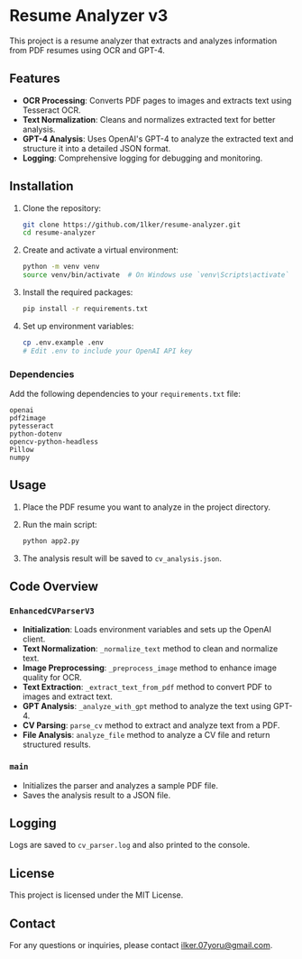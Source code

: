# Resume Analyzer v3

This project is a resume analyzer that extracts and analyzes information from PDF resumes using OCR and GPT-4.

## Features

- **OCR Processing**: Converts PDF pages to images and extracts text using Tesseract OCR.
- **Text Normalization**: Cleans and normalizes extracted text for better analysis.
- **GPT-4 Analysis**: Uses OpenAI's GPT-4 to analyze the extracted text and structure it into a detailed JSON format.
- **Logging**: Comprehensive logging for debugging and monitoring.

## Installation

1. Clone the repository:
    ```sh
    git clone https://github.com/1lker/resume-analyzer.git
    cd resume-analyzer
    ```

2. Create and activate a virtual environment:
    ```sh
    python -m venv venv
    source venv/bin/activate  # On Windows use `venv\Scripts\activate`
    ```

3. Install the required packages:
    ```sh
    pip install -r requirements.txt
    ```

4. Set up environment variables:
    ```sh
    cp .env.example .env
    # Edit .env to include your OpenAI API key
    ```

### Dependencies

Add the following dependencies to your `requirements.txt` file:
```
openai
pdf2image
pytesseract
python-dotenv
opencv-python-headless
Pillow
numpy
```

## Usage

1. Place the PDF resume you want to analyze in the project directory.

2. Run the main script:
    ```sh
    python app2.py
    ```

3. The analysis result will be saved to `cv_analysis.json`.

## Code Overview

### `EnhancedCVParserV3`

- **Initialization**: Loads environment variables and sets up the OpenAI client.
- **Text Normalization**: `_normalize_text` method to clean and normalize text.
- **Image Preprocessing**: `_preprocess_image` method to enhance image quality for OCR.
- **Text Extraction**: `_extract_text_from_pdf` method to convert PDF to images and extract text.
- **GPT Analysis**: `_analyze_with_gpt` method to analyze the text using GPT-4.
- **CV Parsing**: `parse_cv` method to extract and analyze text from a PDF.
- **File Analysis**: `analyze_file` method to analyze a CV file and return structured results.

### `main`

- Initializes the parser and analyzes a sample PDF file.
- Saves the analysis result to a JSON file.

## Logging

Logs are saved to `cv_parser.log` and also printed to the console.

## License

This project is licensed under the MIT License.

## Contact

For any questions or inquiries, please contact [ilker.07yoru@gmail.com](mailto:ilker.07yoru@gmail.com).
